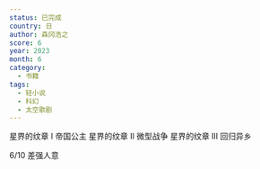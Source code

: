 ```yaml
---
status: 已完成
country: 日
author: 森冈浩之
score: 6
year: 2023
month: 6
category:
  - 书籍
tags:
  - 轻小说
  - 科幻
  - 太空歌剧
---
```

星界的纹章 I 帝国公主
星界的纹章 II 微型战争
星界的纹章 III 回归异乡

6/10 差强人意
